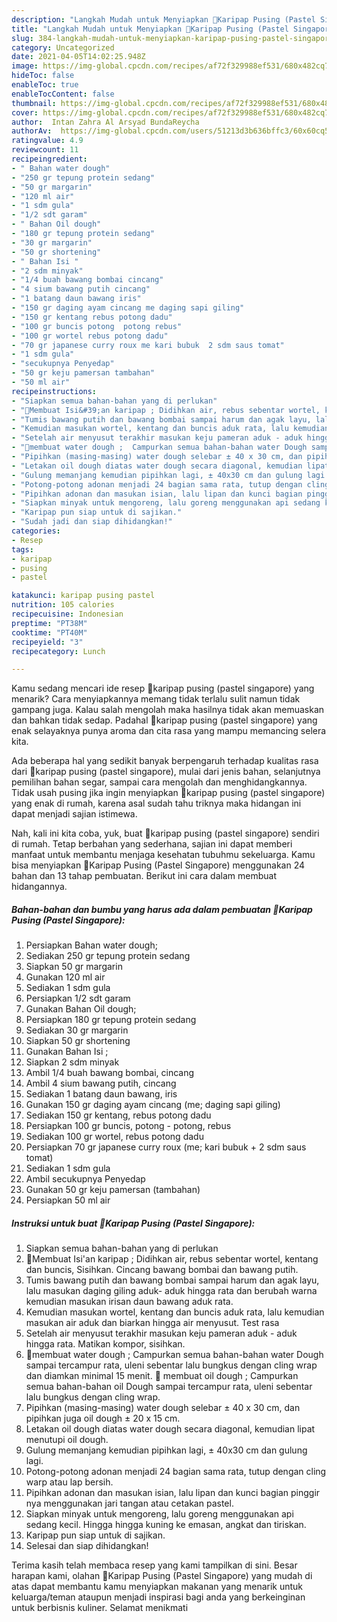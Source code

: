 ```yaml
---
description: "Langkah Mudah untuk Menyiapkan 🥟Karipap Pusing (Pastel Singapore) Anti Gagal"
title: "Langkah Mudah untuk Menyiapkan 🥟Karipap Pusing (Pastel Singapore) Anti Gagal"
slug: 384-langkah-mudah-untuk-menyiapkan-karipap-pusing-pastel-singapore-anti-gagal
category: Uncategorized
date: 2021-04-05T14:02:25.948Z
image: https://img-global.cpcdn.com/recipes/af72f329988ef531/680x482cq70/karipap-pusing-pastel-singapore-foto-resep-utama.jpg
hideToc: false
enableToc: true
enableTocContent: false
thumbnail: https://img-global.cpcdn.com/recipes/af72f329988ef531/680x482cq70/karipap-pusing-pastel-singapore-foto-resep-utama.jpg
cover: https://img-global.cpcdn.com/recipes/af72f329988ef531/680x482cq70/karipap-pusing-pastel-singapore-foto-resep-utama.jpg
author:  Intan Zahra Al Arsyad BundaReycha
authorAv:  https://img-global.cpcdn.com/users/51213d3b636bffc3/60x60cq50/avatar.jpg
ratingvalue: 4.9
reviewcount: 11
recipeingredient:
- " Bahan water dough"
- "250 gr tepung protein sedang"
- "50 gr margarin"
- "120 ml air"
- "1 sdm gula"
- "1/2 sdt garam"
- " Bahan Oil dough"
- "180 gr tepung protein sedang"
- "30 gr margarin"
- "50 gr shortening"
- " Bahan Isi "
- "2 sdm minyak"
- "1/4 buah bawang bombai cincang"
- "4 sium bawang putih cincang"
- "1 batang daun bawang iris"
- "150 gr daging ayam cincang me daging sapi giling"
- "150 gr kentang rebus potong dadu"
- "100 gr buncis potong  potong rebus"
- "100 gr wortel rebus potong dadu"
- "70 gr japanese curry roux me kari bubuk  2 sdm saus tomat"
- "1 sdm gula"
- "secukupnya Penyedap"
- "50 gr keju pamersan tambahan"
- "50 ml air"
recipeinstructions:
- "Siapkan semua bahan-bahan yang di perlukan"
- "🌸Membuat Isi&#39;an karipap ; Didihkan air, rebus sebentar wortel, kentang dan buncis, Sisihkan.  Cincang bawang bombai dan bawang putih."
- "Tumis bawang putih dan bawang bombai sampai harum dan agak layu, lalu masukan daging giling aduk- aduk hingga rata dan berubah warna kemudian masukan irisan daun bawang aduk rata."
- "Kemudian masukan wortel, kentang dan buncis aduk rata, lalu kemudian masukan air aduk dan biarkan hingga air menyusut. Test rasa"
- "Setelah air menyusut terakhir masukan keju pameran aduk - aduk hingga rata. Matikan kompor, sisihkan."
- "🌸membuat water dough ;  Campurkan semua bahan-bahan water Dough sampai tercampur rata, uleni sebentar lalu bungkus dengan cling wrap dan diamkan minimal 15 menit.  🌸 membuat oil dough ;  Campurkan semua bahan-bahan oil Dough sampai tercampur rata, uleni sebentar lalu bungkus dengan cling wrap."
- "Pipihkan (masing-masing) water dough selebar ± 40 x 30 cm, dan pipihkan juga oil dough ± 20 x 15 cm."
- "Letakan oil dough diatas water dough secara diagonal, kemudian lipat menutupi oil dough."
- "Gulung memanjang kemudian pipihkan lagi, ± 40x30 cm dan gulung lagi."
- "Potong-potong adonan menjadi 24 bagian sama rata, tutup dengan cling warp atau lap bersih."
- "Pipihkan adonan dan masukan isian, lalu lipan dan kunci bagian pinggir nya menggunakan jari tangan atau cetakan pastel."
- "Siapkan minyak untuk mengoreng, lalu goreng menggunakan api sedang kecil. Hingga hingga kuning ke emasan, angkat dan tiriskan."
- "Karipap pun siap untuk di sajikan."
- "Sudah jadi dan siap dihidangkan!"
categories:
- Resep
tags:
- karipap
- pusing
- pastel

katakunci: karipap pusing pastel 
nutrition: 105 calories
recipecuisine: Indonesian
preptime: "PT38M"
cooktime: "PT40M"
recipeyield: "3"
recipecategory: Lunch

---
```



Kamu sedang mencari ide resep 🥟karipap pusing (pastel singapore) yang menarik? Cara menyiapkannya memang tidak terlalu sulit namun tidak gampang juga. Kalau salah mengolah maka hasilnya tidak akan memuaskan dan bahkan tidak sedap. Padahal 🥟karipap pusing (pastel singapore) yang enak selayaknya punya aroma dan cita rasa yang mampu memancing selera kita.


Ada beberapa hal yang sedikit banyak berpengaruh terhadap kualitas rasa dari 🥟karipap pusing (pastel singapore), mulai dari jenis bahan, selanjutnya pemilihan bahan segar, sampai cara mengolah dan menghidangkannya. Tidak usah pusing jika ingin menyiapkan 🥟karipap pusing (pastel singapore) yang enak di rumah, karena asal sudah tahu triknya maka hidangan ini dapat menjadi sajian istimewa.




Nah, kali ini kita coba, yuk, buat 🥟karipap pusing (pastel singapore) sendiri di rumah. Tetap berbahan yang sederhana, sajian ini dapat memberi manfaat untuk membantu menjaga kesehatan tubuhmu sekeluarga. Kamu bisa menyiapkan 🥟Karipap Pusing (Pastel Singapore) menggunakan 24 bahan dan 13 tahap pembuatan. Berikut ini cara dalam membuat hidangannya.

<!--inarticleads1-->

##### Bahan-bahan dan bumbu yang harus ada dalam pembuatan 🥟Karipap Pusing (Pastel Singapore):

1. Persiapkan  Bahan water dough;
1. Sediakan 250 gr tepung protein sedang
1. Siapkan 50 gr margarin
1. Gunakan 120 ml air
1. Sediakan 1 sdm gula
1. Persiapkan 1/2 sdt garam
1. Gunakan  Bahan Oil dough;
1. Persiapkan 180 gr tepung protein sedang
1. Sediakan 30 gr margarin
1. Siapkan 50 gr shortening
1. Gunakan  Bahan Isi ;
1. Siapkan 2 sdm minyak
1. Ambil 1/4 buah bawang bombai, cincang
1. Ambil 4 sium bawang putih, cincang
1. Sediakan 1 batang daun bawang, iris
1. Gunakan 150 gr daging ayam cincang (me; daging sapi giling)
1. Sediakan 150 gr kentang, rebus potong dadu
1. Persiapkan 100 gr buncis, potong - potong, rebus
1. Sediakan 100 gr wortel, rebus potong dadu
1. Persiapkan 70 gr japanese curry roux (me; kari bubuk + 2 sdm saus tomat)
1. Sediakan 1 sdm gula
1. Ambil secukupnya Penyedap
1. Gunakan 50 gr keju pamersan (tambahan)
1. Persiapkan 50 ml air




<!--inarticleads2-->

##### Instruksi untuk buat 🥟Karipap Pusing (Pastel Singapore):

1. Siapkan semua bahan-bahan yang di perlukan
1. 🌸Membuat Isi&#39;an karipap ; Didihkan air, rebus sebentar wortel, kentang dan buncis, Sisihkan.  Cincang bawang bombai dan bawang putih.
1. Tumis bawang putih dan bawang bombai sampai harum dan agak layu, lalu masukan daging giling aduk- aduk hingga rata dan berubah warna kemudian masukan irisan daun bawang aduk rata.
1. Kemudian masukan wortel, kentang dan buncis aduk rata, lalu kemudian masukan air aduk dan biarkan hingga air menyusut. Test rasa
1. Setelah air menyusut terakhir masukan keju pameran aduk - aduk hingga rata. Matikan kompor, sisihkan.
1. 🌸membuat water dough ;  Campurkan semua bahan-bahan water Dough sampai tercampur rata, uleni sebentar lalu bungkus dengan cling wrap dan diamkan minimal 15 menit.  🌸 membuat oil dough ;  Campurkan semua bahan-bahan oil Dough sampai tercampur rata, uleni sebentar lalu bungkus dengan cling wrap.
1. Pipihkan (masing-masing) water dough selebar ± 40 x 30 cm, dan pipihkan juga oil dough ± 20 x 15 cm.
1. Letakan oil dough diatas water dough secara diagonal, kemudian lipat menutupi oil dough.
1. Gulung memanjang kemudian pipihkan lagi, ± 40x30 cm dan gulung lagi.
1. Potong-potong adonan menjadi 24 bagian sama rata, tutup dengan cling warp atau lap bersih.
1. Pipihkan adonan dan masukan isian, lalu lipan dan kunci bagian pinggir nya menggunakan jari tangan atau cetakan pastel.
1. Siapkan minyak untuk mengoreng, lalu goreng menggunakan api sedang kecil. Hingga hingga kuning ke emasan, angkat dan tiriskan.
1. Karipap pun siap untuk di sajikan.
1. Selesai dan siap dihidangkan!



Terima kasih telah membaca resep yang kami tampilkan di sini. Besar harapan kami, olahan 🥟Karipap Pusing (Pastel Singapore) yang mudah di atas dapat membantu kamu menyiapkan makanan yang menarik untuk keluarga/teman ataupun menjadi inspirasi bagi anda yang berkeinginan untuk berbisnis kuliner. Selamat menikmati

